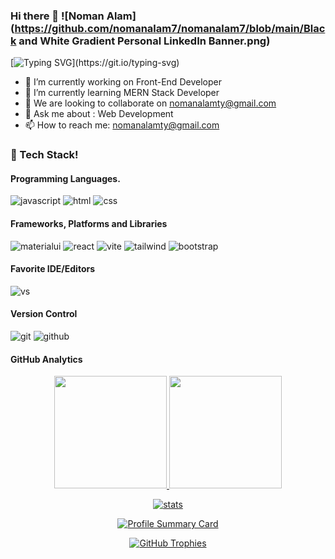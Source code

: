 ### Hi there 👋 ![Noman Alam](https://github.com/nomanalam7/nomanalam7/blob/main/Black and  White Gradient Personal LinkedIn Banner.png)

[![Typing SVG](https://readme-typing-svg.herokuapp.com?font=Fira+Code&weight=700&size=32&pause=1000&color=F70000&width=450&lines=Front-End+Developer!)](https://git.io/typing-svg)

- 🔭 I’m currently working on Front-End Developer
- 🌱 I’m currently learning MERN Stack Developer
- 👯 We are looking to collaborate on nomanalamty@gmail.com
- 💬 Ask me about : Web Development
- 📫 How to reach me: nomanalamty@gmail.com

### 🔆 Tech Stack!
#### Programming Languages.
![javascript](https://skillicons.dev/icons?i=javascript)
![html](https://skillicons.dev/icons?i=html)
![css](https://skillicons.dev/icons?i=css)

#### Frameworks, Platforms and Libraries
![materialui](https://skillicons.dev/icons?i=materialui)
![react](https://skillicons.dev/icons?i=react)
![vite](https://skillicons.dev/icons?i=vite)
![tailwind](https://skillicons.dev/icons?i=tailwind)
![bootstrap](https://skillicons.dev/icons?i=bootstrap)

#### Favorite IDE/Editors
![vs](https://skillicons.dev/icons?i=vscode)

#### Version Control
![git](https://skillicons.dev/icons?i=git)
![github](https://skillicons.dev/icons?i=github)

#### GitHub Analytics
<p align="center">
  <a href="https://github.com/nomanalam7">
    <img height="180em" src="https://github-readme-stats-eight-theta.vercel.app/api?username=nomanalam7&show_icons=true&theme-algolia&include_all_commits=truecount_private=true"/>
    <img height="180em" src="https://github-readme-stats-eight-theta.vercel.app/api/top-langs/?username=nomanalam7&layout=compact&langs_count=8&theme=algolia"/>
</p>


<p align="center">
  <a href="https://github.com/nomanalam7">
    <img src="https://github-stats-alpha.vercel.app/api/?username=nomanalam7&cc=333333&tc=ffffff&ic=4B8BDA" alt="stats"/>
</p>

<p align="center">
    <img src="https://github-profile-summary-cards.vercel.app/api/cards/profile-details?username=nomanalam7&theme=algolia" alt="Profile Summary Card"/>
</p>
<p align="center">
    <img src="https://github-profile-trophy.vercel.app/?username=nomanalam7&theme=tokyonight" alt="GitHub Trophies"/>
</p>
